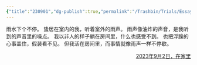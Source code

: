 ```yaml
---
{"title":"230901","dg-publish":true,"permalink":"/Trashbin/Trials/Essay20230901/","dgPassFrontmatter":true,"created":"","updated":""}
---
```


雨水下个不停。
蛰居在室内的我，听着室外的雨声。
雨声像油炸的声音，是我听到的声音里的噪点。
我以非人的样子躺在房间里，什么也感受不到。
也把浮躁的心事盖住，假装看不见。
但我活在房间里，而事情就像雨声一样不停歇。

<p align="right"><u>2023年9月2日，在家里
</u></p>